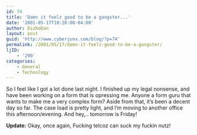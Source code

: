 ```yaml
---
id: 74
title: 'Damn it feelz good to be a gangster...'
date: '2001-05-17T10:26:00-04:00'
author: DizkoDan
layout: post
guid: 'http://www.cyberjunx.com/blog/?p=74'
permalink: /2001/05/17/damn-it-feelz-good-to-be-a-gangster/
ljID:
    - '290'
categories:
    - General
    - Technology
---
```


So I feel like I got a lot done last night. I finished up my legal nonsense, and have been working on a form that is opressing me. Anyone a form guru that wants to make me a very complex form? Aside from that, it’s been a decent day so far. The case load is pretty light, and I’m moving to another office this afternoon/evening. And hey,.. tomorrow is Friday!

**Update:** Okay, once again, Fucking telcoz can suck my fuckin nutz!